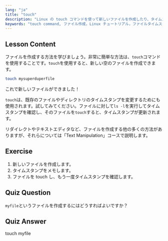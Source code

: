 ```yaml
---
lang: "ja"
title: "touch"
description: "Linux の touch コマンドを使って新しいファイルを作成したり、タイムスタンプを更新したりする方法を学びましょう。この初心者向けのガイドは、ファイル管理を理解するのに役立ちます。"
keywords: "touch command, ファイル作成，Linux チュートリアル，ファイルタイムスタンプ，初心者向け Linux, Linux ガイド，基本コマンド"
---
```


## Lesson Content

ファイルを作成する方法を学びましょう。非常に簡単な方法は、`touch`コマンドを使用することです。`touch`を使用すると、新しい空のファイルを作成できます。

```bash
touch mysuperduperfile
```

これで新しいファイルができました！

`touch`は、既存のファイルやディレクトリのタイムスタンプを変更するためにも使用されます。試してみてください。ファイルに対して`ls -l`を実行してタイムスタンプを確認し、そのファイルを`touch`すると、タイムスタンプが更新されます。

リダイレクトやテキストエディタなど、ファイルを作成する他の多くの方法がありますが、それらについては「Text Manipulation」コースで説明します。

## Exercise

1. 新しいファイルを作成します。
2. タイムスタンプをメモします。
3. ファイルを touch し、もう一度タイムスタンプを確認します。

## Quiz Question

`myfile`というファイルを作成するにはどうすればよいですか？

## Quiz Answer

touch myfile
